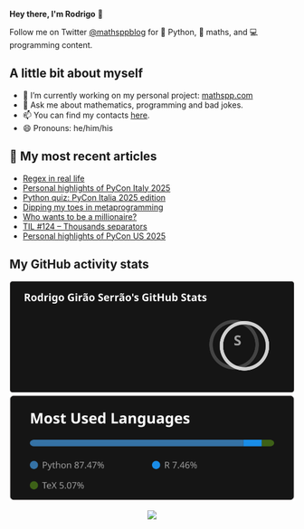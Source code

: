 **Hey there, I'm Rodrigo** 👋

Follow me on Twitter [@mathsppblog][twitter] for 🐍 Python, 🧠 maths, and 💻 programming content.


## A little bit about myself

- 🔭 I’m currently working on my personal project: [mathspp.com](https://mathspp.com)
- 💬 Ask me about mathematics, programming and bad jokes.
- 📫 You can find my contacts [here](https://mathspp.com/contact-me).
- 😄 Pronouns: he/him/his


## 📖 My most recent articles

<!-- BLOG-POST-LIST:START -->
- [Regex in real life](https://mathspp.com/blog/regex-in-real-life)
- [Personal highlights of PyCon Italy 2025](https://mathspp.com/blog/personal-highlights-of-pycon-italy-2025)
- [Python quiz: PyCon Italia 2025 edition](https://mathspp.com/blog/python-quiz-pycon-italia-2025-edition)
- [Dipping my toes in metaprogramming](https://mathspp.com/blog/dipping-my-toes-in-metaprogramming)
- [Who wants to be a millionaire?](https://mathspp.com/blog/who-wants-to-be-a-millionaire)
- [TIL #124 – Thousands separators](https://mathspp.com/blog/til/thousands-separators)
- [Personal highlights of PyCon US 2025](https://mathspp.com/blog/personal-highlights-of-pycon-us-2025)
<!-- BLOG-POST-LIST:END -->


##  My GitHub activity stats

<!-- Thanks to ofek! -->

<img src="general_stats.svg" alt="GitHub Statistics" loading="lazy">

<img src="language_stats.svg" alt="Top Languages" loading="lazy">

<p align='center'><img src='https://visitor-badge.laobi.icu/badge?page_id=RodrigoGiraoSerrao'></p>

[twitter]: https://twitter.com/mathsppblog
